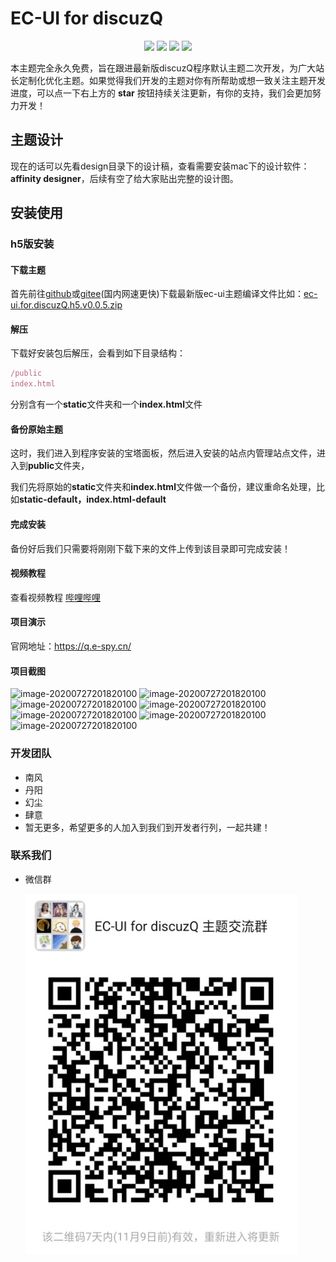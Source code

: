 # EC-UI for discuzQ

<div style="text-align: center">
  <img src="https://badgen.net/badge/EC-UI%20For%20DisuczQ/V0.0.0-alpha-20200807/blue">
  <img src="https://badgen.net/badge/DisuczQ/V1.0.200806/green">
  <img src="https://badgen.net/badge/Vuejs/V2.6.11/cyan">
  <img src="https://badgen.net/badge/uniapp/V2.0.0/yellow">
</div>

本主题完全永久免费，旨在跟进最新版discuzQ程序默认主题二次开发，为广大站长定制化优化主题。如果觉得我们开发的主题对你有所帮助或想一致关注主题开发进度，可以点一下右上方的 **star** 按钮持续关注更新，有你的支持，我们会更加努力开发！

## 主题设计

现在的话可以先看design目录下的设计稿，查看需要安装mac下的设计软件：**affinity designer**，后续有空了给大家贴出完整的设计图。

## 安装使用

### h5版安装

#### 下载主题

首先前往[github](https://github.com/SouWinds/ec-ui-discuzQ/tags)或[gitee](https://gitee.com/SouWind/ec-ui-discuzQ/releases)(国内网速更快)下载最新版ec-ui主题编译文件比如：[ec-ui.for.discuzQ.h5.v0.0.5.zip](https://github.com/SouWinds/ec-ui-discuzQ/releases/download/v0.0.5-alpha-20200727/ec-ui.for.discuzQ.h5.v0.0.5.zip)

#### 解压

下载好安装包后解压，会看到如下目录结构：

```js
/public
index.html
```

分别含有一个**static**文件夹和一个**index.html**文件

#### 备份原始主题

这时，我们进入到程序安装的宝塔面板，然后进入安装的站点内管理站点文件，进入到**public**文件夹，

我们先将原始的**static**文件夹和**index.html**文件做一个备份，建议重命名处理，比如**static-default，index.html-default**

#### 完成安装

备份好后我们只需要将刚刚下载下来的文件上传到该目录即可完成安装！

#### 视频教程

查看视频教程 [哔哩哔哩](https://www.bilibili.com/video/BV1V54y1D7UV)

#### 项目演示

官网地址：https://q.e-spy.cn/

#### 项目截图

![image-20200727201820100](static/image/20201103-1.jpg)
![image-20200727201820100](static/image/20201103-2.jpg)
![image-20200727201820100](static/image/20201103-3.jpg)
![image-20200727201820100](static/image/20201103-4.jpg)
![image-20200727201820100](static/image/20201103-5.jpg)
![image-20200727201820100](static/image/20201103-6.jpg)
![image-20200727201820100](static/image/20201103-7.jpg)

### 开发团队
- 南风
- 丹阳
- 幻尘
- 肆意
- 暂无更多，希望更多的人加入到我们到开发者行列，一起共建！

### 联系我们

- 微信群

  ![image-20200727201820100](static/image/20201102.jpg)

